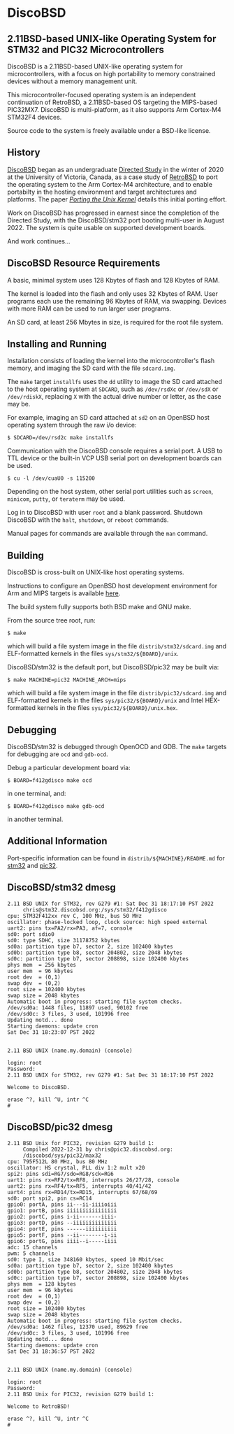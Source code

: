 DiscoBSD
========

2.11BSD-based UNIX-like Operating System for STM32 and PIC32 Microcontrollers
-----------------------------------------------------------------------------

DiscoBSD is a 2.11BSD-based UNIX-like operating system for microcontrollers,
with a focus on high portability to memory constrained devices without a
memory management unit.

This microcontroller-focused operating system is an independent continuation
of RetroBSD, a 2.11BSD-based OS targeting the MIPS-based PIC32MX7.
DiscoBSD is multi-platform, as it also supports Arm Cortex-M4 STM32F4 devices.

Source code to the system is freely available under a BSD-like license.

History
-------

[DiscoBSD][1] began as an undergraduate [Directed Study][2] in the winter of
2020 at the University of Victoria, Canada, as a case study of [RetroBSD][3]
to port the operating system to the Arm Cortex-M4 architecture, and to enable
portabilty in the hosting environment and target architectures and platforms.
The paper [*Porting the Unix Kernel*][4] details this initial porting effort.

Work on DiscoBSD has progressed in earnest since the completion of the
Directed Study, with the DiscoBSD/stm32 port booting multi-user in
August 2022. The system is quite usable on supported development boards.

And work continues...

[1]: http://DiscoBSD.org
[2]: https://github.com/chettrick/CSC490
[3]: https://RetroBSD.org
[4]: https://github.com/chettrick/CSC490/raw/master/project_outputs/Porting_the_Unix_Kernel-CSC490-Christopher_Hettrick.pdf

DiscoBSD Resource Requirements
------------------------------

A basic, minimal system uses 128 Kbytes of flash and 128 Kbytes of RAM.

The kernel is loaded into the flash and only uses 32 Kbytes of RAM.
User programs each use the remaining 96 Kbytes of RAM, via swapping.
Devices with more RAM can be used to run larger user programs.

An SD card, at least 256 Mbytes in size, is required for the root file system.

Installing and Running
----------------------

Installation consists of loading the kernel into the microcontroller's flash
memory, and imaging the SD card with the file `sdcard.img`.

The `make` target `installfs` uses the `dd` utility to image the SD card
attached to the host operating system at `SDCARD`, such as `/dev/rsdXc` or
`/dev/sdX` or `/dev/rdiskX`, replacing `X` with the actual drive number or
letter, as the case may be.

For example, imaging an SD card attached at `sd2` on an OpenBSD host
operating system through the raw i/o device:

    $ SDCARD=/dev/rsd2c make installfs

Communication with the DiscoBSD console requires a serial port. A USB to TTL
device or the built-in VCP USB serial port on development boards can be used.

    $ cu -l /dev/cuaU0 -s 115200

Depending on the host system, other serial port utilities such as `screen`,
`minicom`, `putty`, or `teraterm` may be used.

Log in to DiscoBSD with user `root` and a blank password.
Shutdown DiscoBSD with the `halt`, `shutdown`, or `reboot` commands.

Manual pages for commands are available through the `man` command.

Building
--------

DiscoBSD is cross-built on UNIX-like host operating systems.

Instructions to configure an OpenBSD host development environment for
Arm and MIPS targets is available [here][5].

The build system fully supports both BSD make and GNU make.

From the source tree root, run:

    $ make

which will build a file system image in the file `distrib/stm32/sdcard.img`
and ELF-formatted kernels in the files `sys/stm32/${BOARD}/unix`.

DiscoBSD/stm32 is the default port, but DiscoBSD/pic32 may be built via:

    $ make MACHINE=pic32 MACHINE_ARCH=mips

which will build a file system image in the file `distrib/pic32/sdcard.img`
and ELF-formatted kernels in the files `sys/pic32/${BOARD}/unix` and
Intel HEX-formatted kernels in the files `sys/pic32/${BOARD}/unix.hex`.

[5]: tools/openbsd/README.md

Debugging
---------

DiscoBSD/stm32 is debugged through OpenOCD and GDB. The `make` targets for
debugging are `ocd` and `gdb-ocd`.

Debug a particular development board via:

    $ BOARD=f412gdisco make ocd

in one terminal, and:

    $ BOARD=f412gdisco make gdb-ocd

in another terminal.

Additional Information
----------------------

Port-specific information can be found in `distrib/${MACHINE}/README.md`
for [stm32][6] and [pic32][7].

[6]: distrib/stm32/README.md
[7]: distrib/pic32/README.md

DiscoBSD/stm32 dmesg
--------------------

```
2.11 BSD UNIX for STM32, rev G279 #1: Sat Dec 31 18:17:10 PST 2022
     chris@stm32.discobsd.org:/sys/stm32/f412gdisco
cpu: STM32F412xx rev C, 100 MHz, bus 50 MHz
oscillator: phase-locked loop, clock source: high speed external
uart2: pins tx=PA2/rx=PA3, af=7, console
sd0: port sdio0
sd0: type SDHC, size 31178752 kbytes
sd0a: partition type b7, sector 2, size 102400 kbytes
sd0b: partition type b8, sector 204802, size 2048 kbytes
sd0c: partition type b7, sector 208898, size 102400 kbytes
phys mem  = 256 kbytes
user mem  = 96 kbytes
root dev  = (0,1)
swap dev  = (0,2)
root size = 102400 kbytes
swap size = 2048 kbytes
Automatic boot in progress: starting file system checks.
/dev/sd0a: 1448 files, 11897 used, 90102 free
/dev/sd0c: 3 files, 3 used, 101996 free
Updating motd... done
Starting daemons: update cron 
Sat Dec 31 18:23:07 PST 2022


2.11 BSD UNIX (name.my.domain) (console)

login: root
Password:
2.11 BSD UNIX for STM32, rev G279 #1: Sat Dec 31 18:17:10 PST 2022

Welcome to DiscoBSD.

erase ^?, kill ^U, intr ^C
# 
```

DiscoBSD/pic32 dmesg
--------------------

```
2.11 BSD Unix for PIC32, revision G279 build 1:
     Compiled 2022-12-31 by chris@pic32.discobsd.org:
     /discobsd/sys/pic32/max32
cpu: 795F512L 80 MHz, bus 80 MHz
oscillator: HS crystal, PLL div 1:2 mult x20
spi2: pins sdi=RG7/sdo=RG8/sck=RG6
uart1: pins rx=RF2/tx=RF8, interrupts 26/27/28, console
uart2: pins rx=RF4/tx=RF5, interrupts 40/41/42
uart4: pins rx=RD14/tx=RD15, interrupts 67/68/69
sd0: port spi2, pin cs=RC14
gpio0: portA, pins ii---ii-iiiioiii
gpio1: portB, pins iiiiiiiiiiiiiiii
gpio2: portC, pins i-ii-------iiii-
gpio3: portD, pins --iiiiiiiiiiiiii
gpio4: portE, pins ------iiiiiiiiii
gpio5: portF, pins --ii--------i-ii
gpio6: portG, pins iiii--i-----iiii
adc: 15 channels
pwm: 5 channels
sd0: type I, size 348160 kbytes, speed 10 Mbit/sec
sd0a: partition type b7, sector 2, size 102400 kbytes
sd0b: partition type b8, sector 204802, size 2048 kbytes
sd0c: partition type b7, sector 208898, size 102400 kbytes
phys mem  = 128 kbytes
user mem  = 96 kbytes
root dev  = (0,1)
swap dev  = (0,2)
root size = 102400 kbytes
swap size = 2048 kbytes
Automatic boot in progress: starting file system checks.
/dev/sd0a: 1462 files, 12370 used, 89629 free
/dev/sd0c: 3 files, 3 used, 101996 free
Updating motd... done
Starting daemons: update cron 
Sat Dec 31 18:36:57 PST 2022


2.11 BSD UNIX (name.my.domain) (console)

login: root
Password:
2.11 BSD Unix for PIC32, revision G279 build 1:

Welcome to RetroBSD!

erase ^?, kill ^U, intr ^C
# 
```
